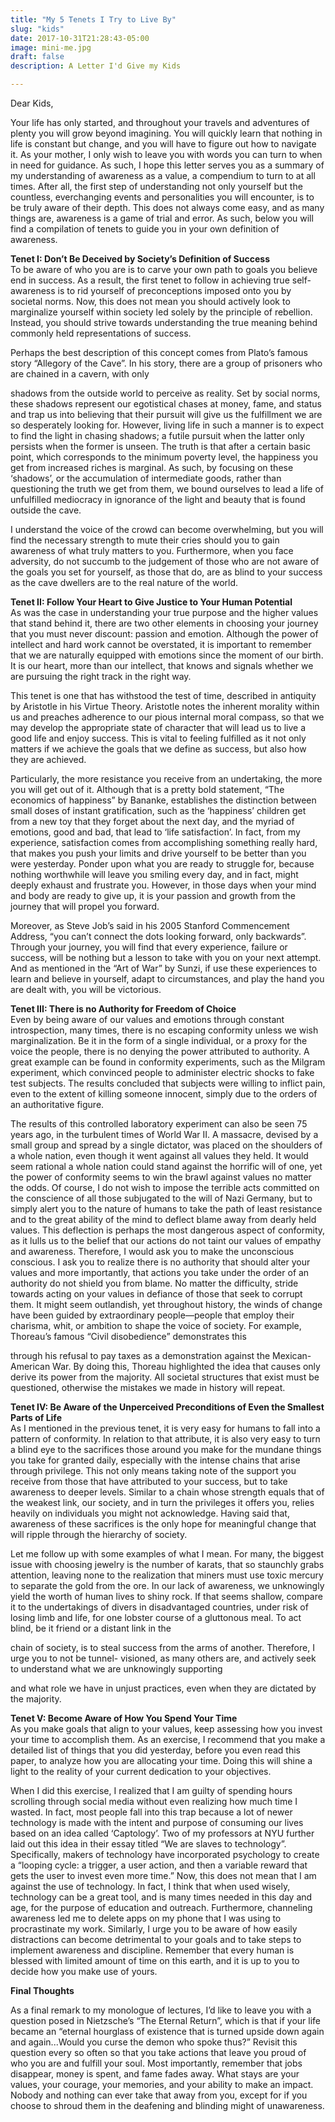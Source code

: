 ```yaml
---
title: "My 5 Tenets I Try to Live By"
slug: "kids"
date: 2017-10-31T21:28:43-05:00
image: mini-me.jpg
draft: false
description: A Letter I'd Give my Kids

---
```


Dear Kids,

Your life has only started, and throughout your travels and adventures of plenty you will
grow beyond imagining. You will quickly learn that nothing in life is constant but change, and you
will have to figure out how to navigate it. As your mother, I only wish to leave you with words
you can turn to when in need for guidance. As such, I hope this letter serves you as a summary of
my understanding of awareness as a value, a compendium to turn to at all times. After all, the first
step of understanding not only yourself but the countless, everchanging events and personalities
you will encounter, is to be truly aware of their depth. This does not always come easy, and as
many things are, awareness is a game of trial and error. As such, below you will find a compilation
of tenets to guide you in your own definition of awareness.

**Tenet I: Don’t Be Deceived by Society’s Definition of Success**\
To be aware of who you are is to carve your own path to goals you believe end in success.
As a result, the first tenet to follow in achieving true self-awareness is to rid yourself of
preconceptions imposed onto you by societal norms. Now, this does not mean you should actively
look to marginalize yourself within society led solely by the principle of rebellion. Instead, you
should strive towards understanding the true meaning behind commonly held representations of
success.

Perhaps the best description of this concept comes from Plato’s famous story “Allegory of
the Cave”. In his story, there are a group of prisoners who are chained in a cavern, with only

shadows from the outside world to perceive as reality. Set by social norms, these shadows represent
our egotistical chases at money, fame, and status and trap us into believing that their pursuit will
give us the fulfillment we are so desperately looking for. However, living life in such a manner is
to expect to find the light in chasing shadows; a futile pursuit when the latter only persists when
the former is unseen. The truth is that after a certain basic point, which corresponds to the minimum
poverty level, the happiness you get from increased riches is marginal. As such, by focusing on
these ‘shadows’, or the accumulation of intermediate goods, rather than questioning the truth we
get from them, we bound ourselves to lead a life of unfulfilled mediocracy in ignorance of the light
and beauty that is found outside the cave.

I understand the voice of the crowd can become overwhelming, but you will find the
necessary strength to mute their cries should you to gain awareness of what truly matters to you.
Furthermore, when you face adversity, do not succumb to the judgement of those who are not
aware of the goals you set for yourself, as those that do, are as blind to your success as the cave
dwellers are to the real nature of the world.

**Tenet II: Follow Your Heart to Give Justice to Your Human Potential**\
As was the case in understanding your true purpose and the higher values that stand behind
it, there are two other elements in choosing your journey that you must never discount: passion
and emotion. Although the power of intellect and hard work cannot be overstated, it is important
to remember that we are naturally equipped with emotions since the moment of our birth. It is our
heart, more than our intellect, that knows and signals whether we are pursuing the right track in
the right way.

This tenet is one that has withstood the test of time, described in antiquity by Aristotle in
his Virtue Theory. Aristotle notes the inherent morality within us and preaches adherence to our
pious internal moral compass, so that we may develop the appropriate state of character that will
lead us to live a good life and enjoy success. This is vital to feeling fulfilled as it not only matters
if we achieve the goals that we define as success, but also how they are achieved.

Particularly, the more resistance you receive from an undertaking, the more you will get
out of it. Although that is a pretty bold statement, “The economics of happiness” by Bananke,
establishes the distinction between small doses of instant gratification, such as the ‘happiness’
children get from a new toy that they forget about the next day, and the myriad of emotions, good
and bad, that lead to ‘life satisfaction’. In fact, from my experience, satisfaction comes from
accomplishing something really hard, that makes you push your limits and drive yourself to be
better than you were yesterday. Ponder upon what you are ready to struggle for, because nothing
worthwhile will leave you smiling every day, and in fact, might deeply exhaust and frustrate you.
However, in those days when your mind and body are ready to give up, it is your passion and
growth from the journey that will propel you forward.

Moreover, as Steve Job’s said in his 2005 Stanford Commencement Address, “you can’t
connect the dots looking forward, only backwards”. Through your journey, you will find that every
experience, failure or success, will be nothing but a lesson to take with you on your next attempt.
And as mentioned in the “Art of War” by Sunzi, if use these experiences to learn and believe in
yourself, adapt to circumstances, and play the hand you are dealt with, you will be victorious.

**Tenet III: There is no Authority for Freedom of Choice**\
Even by being aware of our values and emotions through constant introspection, many times,
there is no escaping conformity unless we wish marginalization. Be it in the form of a single
individual, or a proxy for the voice the people, there is no denying the power attributed to authority.
A great example can be found in conformity experiments, such as the Milgram experiment, which
convinced people to administer electric shocks to fake test subjects. The results concluded that
subjects were willing to inflict pain, even to the extent of killing someone innocent, simply due to
the orders of an authoritative figure.

The results of this controlled laboratory experiment can also be seen 75 years ago, in the
turbulent times of World War II. A massacre, devised by a small group and spread by a single
dictator, was placed on the shoulders of a whole nation, even though it went against all values they
held. It would seem rational a whole nation could stand against the horrific will of one, yet the
power of conformity seems to win the brawl against values no matter the odds. Of course, I do not
wish to impose the terrible acts committed on the conscience of all those subjugated to the will of
Nazi Germany, but to simply alert you to the nature of humans to take the path of least resistance
and to the great ability of the mind to deflect blame away from dearly held values. This deflection
is perhaps the most dangerous aspect of conformity, as it lulls us to the belief that our actions do
not taint our values of empathy and awareness. Therefore, I would ask you to make the unconscious
conscious. I ask you to realize there is no authority that should alter your values and more
importantly, that actions you take under the order of an authority do not shield you from blame.
No matter the difficulty, stride towards acting on your values in defiance of those that seek to
corrupt them. It might seem outlandish, yet throughout history, the winds of change have been
guided by extraordinary people—people that employ their charisma, whit, or ambition to shape
the voice of society. For example, Thoreau’s famous “Civil disobedience” demonstrates this

through his refusal to pay taxes as a demonstration against the Mexican-American War. By doing
this, Thoreau highlighted the idea that causes only derive its power from the majority. All societal
structures that exist must be questioned, otherwise the mistakes we made in history will repeat.

**Tenet IV: Be Aware of the Unperceived Preconditions of Even the Smallest Parts of Life**\
As I mentioned in the previous tenet, it is very easy for humans to fall into a pattern of
conformity. In relation to that attribute, it is also very easy to turn a blind eye to the sacrifices those
around you make for the mundane things you take for granted daily, especially with the intense
chains that arise through privilege. This not only means taking note of the support you receive
from those that have attributed to your success, but to take awareness to deeper levels. Similar to
a chain whose strength equals that of the weakest link, our society, and in turn the privileges it
offers you, relies heavily on individuals you might not acknowledge. Having said that, awareness
of these sacrifices is the only hope for meaningful change that will ripple through the hierarchy of
society.

Let me follow up with some examples of what I mean. For many, the biggest issue with
choosing jewelry is the number of karats, that so staunchly grabs attention, leaving none to the
realization that miners must use toxic mercury to separate the gold from the ore. In our lack of
awareness, we unknowingly yield the worth of human lives to shiny rock. If that seems shallow,
compare it to the undertakings of divers in disadvantaged countries, under risk of losing limb and
life, for one lobster course of a gluttonous meal. To act blind, be it friend or a distant link in the

chain of society, is to steal success from the arms of another. Therefore, I urge you to not be tunnel-
visioned, as many others are, and actively seek to understand what we are unknowingly supporting

and what role we have in unjust practices, even when they are dictated by the majority.

**Tenet V: Become Aware of How You Spend Your Time**\
As you make goals that align to your values, keep assessing how you invest your time to
accomplish them. As an exercise, I recommend that you make a detailed list of things that you did
yesterday, before you even read this paper, to analyze how you are allocating your time. Doing
this will shine a light to the reality of your current dedication to your objectives.

When I did this exercise, I realized that I am guilty of spending hours scrolling through
social media without even realizing how much time I wasted. In fact, most people fall into this
trap because a lot of newer technology is made with the intent and purpose of consuming our
lives based on an idea called ‘Captology’. Two of my professors at NYU further laid out this
idea in their essay titled “We are slaves to technology”. Specifically, makers of technology have
incorporated psychology to create a “looping cycle: a trigger, a user action, and then a variable
reward that gets the user to invest even more time.” Now, this does not mean that I am against
the use of technology. In fact, I think that when used wisely, technology can be a great tool, and
is many times needed in this day and age, for the purpose of education and outreach.
Furthermore, channeling awareness led me to delete apps on my phone that I was using to
procrastinate my work.
Similarly, I urge you to be aware of how easily distractions can become detrimental to
your goals and to take steps to implement awareness and discipline. Remember that every human
is blessed with limited amount of time on this earth, and it is up to you to decide how you make
use of yours.

**Final Thoughts**

As a final remark to my monologue of lectures, I’d like to leave you with a question
posed in Nietzsche’s “The Eternal Return”, which is that if your life became an “eternal
hourglass of existence that is turned upside down again and again...Would you curse the demon
who spoke thus?” Revisit this question every so often so that you take actions that leave you
proud of who you are and fulfill your soul. Most importantly, remember that jobs disappear,
money is spent, and fame fades away. What stays are your values, your courage, your memories,
and your ability to make an impact. Nobody and nothing can ever take that away from you,
except for if you choose to shroud them in the deafening and blinding might of unawareness.
